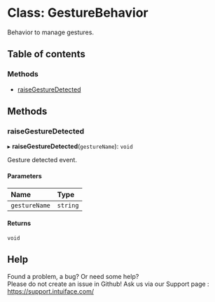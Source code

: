 # Class: GestureBehavior

Behavior to manage gestures.

## Table of contents

### Methods

- [raiseGestureDetected](GestureBehavior.md#raisegesturedetected)

## Methods

### raiseGestureDetected

▸ **raiseGestureDetected**(`gestureName`): `void`

Gesture detected event.

#### Parameters

| Name | Type |
| :------ | :------ |
| `gestureName` | `string` |

#### Returns

`void`


## Help
Found a problem, a bug? Or need some help?  
Please do not create an issue in Github! Ask us via our Support page : https://support.intuiface.com/